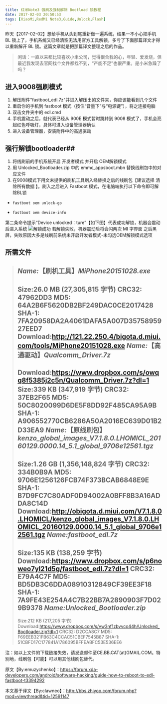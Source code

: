 ```yaml
---
title: 红米Note3 强刷及强制解除 Bootload 锁教程
date: 2017-02-03 20:50:53
tags: [XiaoMi,RedMi Note3,Guide,Unlock,Flash]
---
```

昨天【2017-02-02】想给手机从头到尾重新做一遍系统，结果一不小心把手机 BL 锁上了，手机系统又已经清空无法用官方工具解锁，多亏了下面那篇译文才得以重新解开 BL 锁。这篇文章就是把那篇译文整理之后的作品。

>闲话：一直以来都比较喜欢小米公司，觉得很合我的心，年轻、爱发烧，但最近我发现去官网找个文件都找不到，“产能不足”也很严重。是小米急躁了吗？

<!--more-->

## 进入9008强刷模式
1. 解压附件"fastboot_edl.7z"并进入解压出的文件夹，你应该能看到几个文件
2. 重启你的手机到 fastboot 模式（按住“音量下”与“电源键”），将之连接电脑
3. 双击文件夹中的 edl.cmd
4. 手机震动之后，就代表已经从 900E 模式暂时跳转到 9008 模式了，手机会亮起红色呼吸灯，具体可进入设备管理器确认
5. 进入设备管理器，安装附件中的高通驱动

## 强行解锁bootloader##
1. 将线刷前的手机系统开启 开发者模式 并开启 OEM解锁模式
2. 用 Unlocked_Bootloader.zip 中的 emmc_appsboot.mbn 替换线刷包中的对应文件
3. 在9008模式下用文末提供的刷机工具刷入经替换之后的线刷包【建议选择 清除所有数据 】。刷入之后进入 Fastboot 模式，在电脑端执行以下命令即可解除BL锁
 * `fastboot oem unlock-go`

 * `fastboot oem device-info`

 第二条命令提示“Device unlocked：ture”【如下图】代表成功解锁，机器会震动后进入系统
 ![解锁成功](https://p1.bqimg.com/1949/a8a8d483042116a7.png)
 若解锁失败，机器震动后将会闪两次 MI 字界面 之后黑屏，失败原因大多是线刷前系统未开启开发者模式-未勾选OEM解锁模式选项



## 所需文件


>*Name:*【刷机工具】*MiPhone20151028.exe*
>-
>Size:26.0 MB (27,305,815 字节)
>CRC32: 47962DD3
>MD5: 64A2B6F5620DB2BF249DAC0CE2017428
>SHA-1: 7FA20958DA2A4061DAFA5A007D3575895927EED7
>Download:http://121.22.250.4/bigota.d.miui.com/tools/MiPhone20151028.exe
>*Name:*【高通驱动】*Qualcomm_Driver.7z*
>-
>Download:https://www.dropbox.com/s/owqq8f5385j2c5n/Qualcomm_Driver.7z?dl=1
>Size:339 KB (347,919 字节)
>CRC32: 37EB2F65
>MD5: 50C8020099D6DE5F8DD92F485CA95A9B
>SHA-1: A906552770CB6286A50A2016EC639D01B2D33EA9
>*Name:*【原线刷包】*kenzo_global_images_V7.1.8.0.LHOMICL_20160129.0000.14_5.1_global_9706e12561.tgz*
>-
>Size:1.26 GB (1,356,148,824 字节)
>CRC32: 334B0B9A
>MD5: 9706E1256126FCB74F373BCAB6848E9E
>SHA-1: B7D9FC7C80ADF0D94002A0BFF8B3A16ADDA8C14D
>Download:http://obigota.d.miui.com/V7.1.8.0.LHOMICL/kenzo_global_images_V7.1.8.0.LHOMICL_20160129.0000.14_5.1_global_9706e12561.tgz
>*Name:fastboot_edl.7z*
>-
>Size:135 KB (138,259 字节)
>Download:https://www.dropbox.com/s/p6noweo7yl21d5g/fastboot_edl.7z?dl=1
>CRC32: E79A4C7F
>MD5: BD5DB3C6DDA08910312849CF39EE3F18
>SHA-1: 7A9FE43E254A4C7B22BB7A2890903F7D029B9378
>*Name:Unlocked_Bootloader.zip*
>-
>Size:212 KB (217,205 字节)
>Download:https://www.dropbox.com/s/vw3nf1zbvvco44h/Unlocked_Bootloader.zip?dl=1
>CRC32: D2CCA8C7
>MD5: F69EEB321FB63C4CCAC51CBEF7545B87
>SHA-1: 51CBFD17C177841A1786095BFFEABFC53E536EE6

注：如以上文件的下载链接失效，请发送邮件至CE.BB.CAT(at)GMAIL.COM。特别地，线刷包【可能】可以用其他线刷包替代。

原文【By:emuzychenko】：https://forum.xda-developers.com/android/software-hacking/guide-how-to-reboot-to-edl-fastboot-t3394292

本文基于译文【By:clawneo】：http://bbs.zhiyoo.com/forum.php?mod=viewthread&tid=12591147
